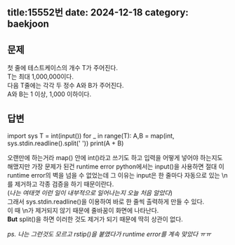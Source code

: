title:15552번
date: 2024-12-18
category: baekjoon
---
문제  
--
첫 줄에 테스트케이스의 개수 T가 주어진다.  
T는 최대 1,000,000이다.  
다음 T줄에는 각각 두 정수 A와 B가 주어진다.  
A와 B는 1 이상, 1,000 이하이다.  

답변
--
import sys
T = int(input()) 
for _ in range(T):
    A,B = map(int, sys.stdin.readline().split(' '))
    print(A + B)


오랜만에 하는거라 map() 안에 int()라고 쓰기도 하고 입력을 어떻게 넣어야 하는지도 해맸지만 가장 문제가 된건 runtime error
python에서는 input()을 사용하면 절대 이 runtime error의 벽을 넘을 수 없었는데 그 이유는 input은 한 줄마다 자동으로 있는 \n를 제거하고 각종 검증을 하기 때문이란다.  
(*나는 여태껏 이런 일이 내부적으로 일어나는지 오늘 처음 알았다*)  
그래서 sys.stdin.readline()을 이용하여 바로 한 줄씩 출력하게 만들 수 있다.  
이 때 \n가 제거되지 않기 때문에 줄바꿈이 화면에 나타난다.  
**But** split()을 하면 이러한 것도 제거가 되기 때문에 딱히 상관이 없다.  

*ps. 나는 그런것도 모르고 rstip()을 붙였다가 runtime error를 계속 맞았다 ㅠㅠ*
